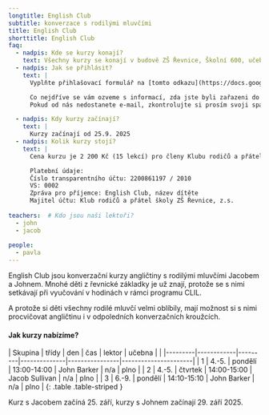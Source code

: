 ```yaml
---
longtitle: English Club
subtitle: konverzace s rodilými mluvčími
title: English Club
shorttitle: English Club
faq:
  - nadpis: Kde se kurzy konají? 
    text: Všechny kurzy se konají v budově ZŠ Řevnice, Školní 600, učebna bude upřesněna
  - nadpis: Jak se přihlásit?
    text: |
      Vyplňte přihlašovací formulář na [tomto odkazu](https://docs.google.com/forms/d/e/1FAIpQLSdvSpPqEIKO2GwQPTbIAmWXdJflvTHePAPvgb1KY97rNl5zxA/viewform?usp=header).

      Co nejdříve se vám ozveme s informací, zda jste byli zařazeni do kurzu.  
      Pokud od nás nedostanete e-mail, zkontrolujte si prosím svoji spamovou schránku. 

  - nadpis: Kdy kurzy začínají?
    text: |
      Kurzy začínají od 25.9. 2025
  - nadpis: Kolik kurzy stojí? 
    text: |
      Cena kurzu je 2 200 Kč (15 lekcí) pro členy Klubu rodičů a přátel školy ZŠ Řevnice, 2 500 Kč pro nečleny.

      Platební údaje:  
      Číslo transparentního účtu: 2200861197 / 2010  
      VS: 0002  
      Zpráva pro příjemce: English Club, název dítěte  
      Majitel účtu: Klub rodičů a přátel školy ZŠ Řevnice, z.s.
      
teachers:  # Kdo jsou naši lektoři?
  - john
  - jacob
    
people:
  - pavla
---
```

English Club jsou konverzační kurzy angličtiny s rodilými mluvčími Jacobem a Johnem.  Mnohé děti z řevnické základky je už znají, protože se s nimi setkávají při vyučování v hodinách v rámci programu CLIL.

A protože si děti všechny rodilé mluvčí velmi oblíbily, mají možnost si s nimi procvičovat angličtinu i v odpoledních konverzačních kroužcích. 

#### Jak kurzy nabízíme?

| Skupina | třídy      | den     | čas          | lektor         | učebna     |         |
|---------|------------|---------|--------------|----------------|----------------------|
| 1       | 4.-5.      | pondělí | 13:00-14:00  | John Barker	   | n/a        |  plno   |
| 2       | 4.-5.      | čtvrtek | 14:00-15:00  | Jacob Sullivan | n/a        |  plno   |
| 3       | 6.-9.      | pondělí | 14:10-15:10  | John Barker	   | n/a        |  plno   |
{: .table .table-striped }

Kurz s Jacobem začíná 25. září, kurzy s Johnem začínají 29. září 2025. 
 
